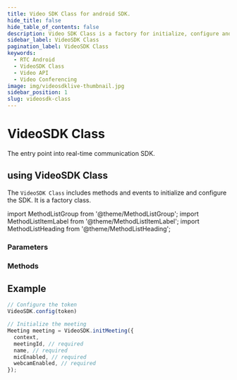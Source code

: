 ```yaml
---
title: Video SDK Class for android SDK.
hide_title: false
hide_table_of_contents: false
description: Video SDK Class is a factory for initialize, configure and init meetings.
sidebar_label: VideoSDK Class
pagination_label: VideoSDK Class
keywords:
  - RTC Android
  - VideoSDK Class
  - Video API
  - Video Conferencing
image: img/videosdklive-thumbnail.jpg
sidebar_position: 1
slug: videosdk-class
---
```


# VideoSDK Class

The entry point into real-time communication SDK.

## using VideoSDK Class

The `VideoSDK Class` includes methods and events to initialize and configure the SDK. It is a factory class.

import MethodListGroup from '@theme/MethodListGroup';
import MethodListItemLabel from '@theme/MethodListItemLabel';
import MethodListHeading from '@theme/MethodListHeading';

### Parameters

<MethodListGroup>
  <MethodListItemLabel name="__namedParameters" option={"required"} type={"object"} >
    <MethodListGroup>
      <MethodListHeading heading="Properties" />
      <MethodListItemLabel description={"set meeting id"} name="meetingId" option={"required"} type={"string"} />
      <MethodListItemLabel description={"set local participant's name"} name="name" option={"required"} type={"string"} />
      <MethodListItemLabel description={"set local participant's mic state"} name="micEnabled" option={"required"} type={"bool"} />
      <MethodListItemLabel description={"set local participant's webcam state"} name="webcamEnabled" option={"required"} type={"bool"}/>
    </MethodListGroup>
  </MethodListItemLabel>
</MethodListGroup>

### Methods

<MethodListGroup>
  <MethodListItemLabel name="__methods" >
    <MethodListGroup>
      <MethodListHeading heading="Methods" />
      <MethodListItemLabel description={"initialize the MediasoupClient"} name="initialize(Context context)"  type={"void"} />
      <MethodListItemLabel description={"configure the token"} name="config(String token)"  type={"void"} />
      <MethodListItemLabel description={"initialize the meeting"} 
      name="initMeeting(
        Context context, 
        String meetingId, 
        String name, 
        boolean micEnabled,
        boolean webcamEnabled
      )"  type={"Meeting"} />
    </MethodListGroup>
  </MethodListItemLabel>
</MethodListGroup>

## Example

```js title="initMeeting"
// Configure the token
VideoSDK.config(token)

// Initialize the meeting
Meeting meeting = VideoSDK.initMeeting({
  context,
  meetingId, // required
  name, // required
  micEnabled, // required
  webcamEnabled, // required
});
```
